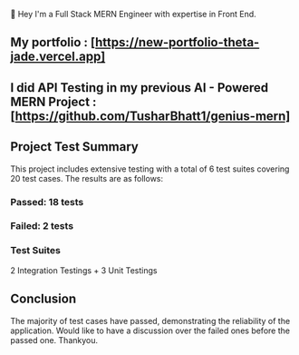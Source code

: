 🚀 Hey I'm a Full Stack MERN Engineer with expertise in Front End.
## My portfolio : [https://new-portfolio-theta-jade.vercel.app]
## I did API Testing in my previous AI - Powered MERN Project : [https://github.com/TusharBhatt1/genius-mern]

## Project Test Summary
This project includes extensive testing with a total of 6 test suites covering 20 test cases. The results are as follows:

### Passed: 18 tests
### Failed: 2 tests

### Test Suites
2 Integration Testings + 3 Unit Testings


## Conclusion
The majority of test cases have passed, demonstrating the reliability of the application. Would like to have a discussion over the failed ones before the passed one.
Thankyou.
